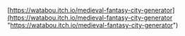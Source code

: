[https://watabou.itch.io/medieval-fantasy-city-generator](https://watabou.itch.io/medieval-fantasy-city-generator "https://watabou.itch.io/medieval-fantasy-city-generator")